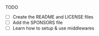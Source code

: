 TODO

- [ ] Create the README and LICENSE files
- [ ] Add the SPONSORS file
- [ ] Learn how to setup & use middlewares
